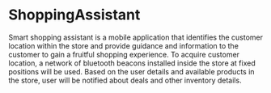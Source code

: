 # ShoppingAssistant
Smart shopping assistant is a mobile application that identifies the customer location within the store and provide guidance and information to the customer to gain a fruitful shopping experience. To acquire customer location, a network of bluetooth beacons installed inside the store at fixed positions will be used. Based on the user details and available products in the store, user will be notified about deals and other inventory details.

